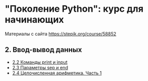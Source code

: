 # "Поколение Python": курс для начинающих

Материалы с сайта https://stepik.org/course/58852

## 2. Ввод-вывод данных

- [2.2 Команды print и input](2.2/)
- [2.3 Параметры sep и end](2.3/)
- [2.4 Целочисленная арифметика. Часть 1](2.4/)
